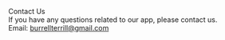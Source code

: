 Contact Us <br />
If you have any questions related to our app, please contact us.<br />
Email: burrellterrill@gmail.com
